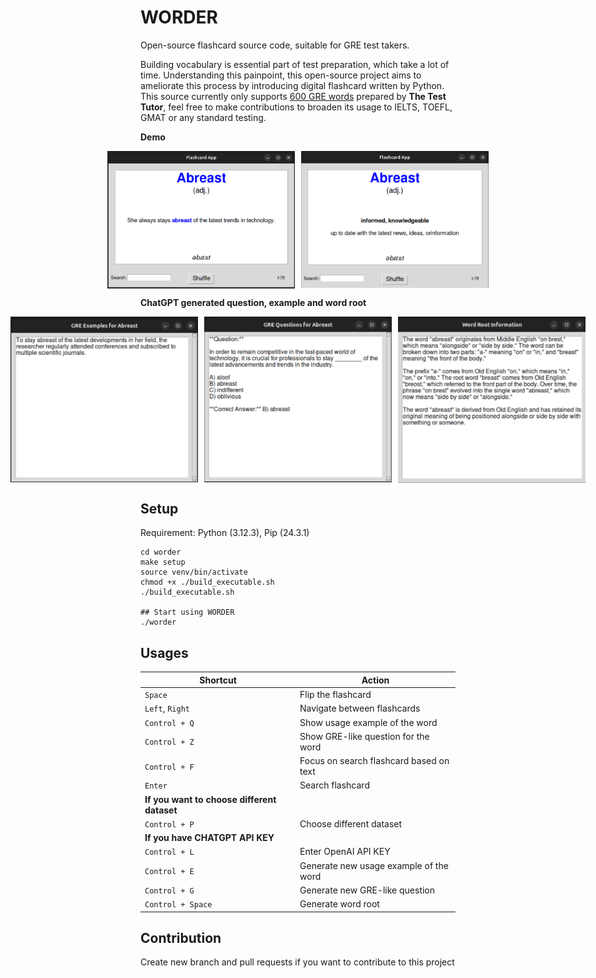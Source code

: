 # WORDER
Open-source flashcard source code, suitable for GRE test takers.

Building vocabulary is essential part of test preparation, which take a lot of time. Understanding this painpoint, this open-source project aims to ameliorate this process by introducing digital flashcard written by Python. This source currently only supports [600 GRE words](https://www.youtube.com/watch?v=ztPuECxARHc&t=976s) prepared by **The Test Tutor**, feel free to make contributions to broaden its usage to IELTS, TOEFL, GMAT or any standard testing.




__Demo__
<div style="display: flex; justify-content: center; align-items: center; gap: 10px;">
    <img src="./assets/front.png" alt="Front" title="Front" width="300" />
    <img src="./assets/back.png" alt="Back" title="Back" width="300" />
</div>

__ChatGPT generated question, example and word root__
<div style="display: flex; justify-content: center; align-items: center; gap: 10px;">
    <img src="./assets/generated_example.png" alt="Generated example" title="Front" width="300" />
    <img src="./assets/generated_question.png" alt="Generated question" title="Back" width="300" />
    <img src="./assets/generated_word_root.png" alt="Generated word root" title="Back" width="300" />
</div>



## Setup
Requirement: Python (3.12.3), Pip (24.3.1)
```
cd worder
make setup
source venv/bin/activate
chmod +x ./build_executable.sh
./build_executable.sh

## Start using WORDER
./worder
```

## Usages
| **Shortcut**         | **Action**                               |
|-----------------------|------------------------------------------|
| `Space`              | Flip the flashcard                      |
| `Left`, `Right`      | Navigate between flashcards             |
| `Control + Q`        | Show usage example of the word          |
| `Control + Z`        | Show GRE-like question for the word     |
| `Control + F`        | Focus on search flashcard based on text |
| `Enter`              | Search flashcard                        |
| **If you want to choose different dataset**                      |
| `Control + P`         | Choose different dataset                |
| **If you have CHATGPT API KEY** |                              |
| `Control + L`        | Enter OpenAI API KEY                    |
| `Control + E`        | Generate new usage example of the word  |
| `Control + G`        | Generate new GRE-like question          |
| `Control + Space`    | Generate word root                      | 

## Contribution
Create new branch and pull requests if you want to contribute to this project
